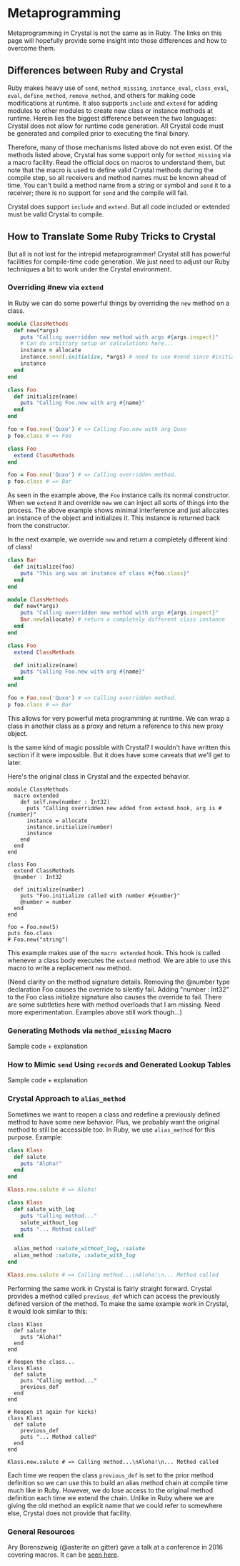 # Metaprogramming

Metaprogramming in Crystal is not the same as in Ruby. The links on this page will hopefully provide some insight into those differences and how to overcome them.

## Differences between Ruby and Crystal

Ruby makes heavy use of `send`, `method_missing`, `instance_eval`, `class_eval`, `eval`, `define_method`, `remove_method`, and others for making code modifications at runtime. It also supports `include` and `extend` for adding modules to other modules to create new class or instance methods at runtime. Herein lies the biggest difference between the two languages: Crystal does not allow for runtime code generation. All Crystal code must be generated and compiled prior to executing the final binary.

Therefore, many of those mechanisms listed above do not even exist. Of the methods listed above, Crystal has some support only for `method_missing` via a macro facility. Read the official docs on macros to understand them, but note that the macro is used to define valid Crystal methods during the compile step, so all receivers and method names must be known ahead of time. You can't build a method name from a string or symbol and `send` it to a receiver; there is no support for `send` and the compile will fail.

Crystal does support `include` and `extend`. But all code included or extended must be valid Crystal to compile.

## How to Translate Some Ruby Tricks to Crystal

But all is not lost for the intrepid metaprogrammer! Crystal still has powerful facilities for compile-time code generation. We just need to adjust our Ruby techniques a bit to work under the Crystal environment.

### Overriding #new via `extend`

In Ruby we can do some powerful things by overriding the `new` method on a class.

```ruby
module ClassMethods
  def new(*args)
    puts "Calling overridden new method with args #{args.inspect}"
    # Can do arbitrary setup or calculations here...
    instance = allocate
    instance.send(:initialize, *args) # need to use #send since #initialize is private
    instance
  end
end

class Foo
  def initialize(name)
    puts "Calling Foo.new with arg #{name}"
  end
end

foo = Foo.new('Quxo') # => Calling Foo.new with arg Quxo
p foo.class # => Foo

class Foo
  extend ClassMethods
end

foo = Foo.new('Quxo') # => Calling overridden method.
p foo.class # => Bar
```

As seen in the example above, the `Foo` instance calls its normal constructor. When we `extend` it and override `new` we can inject all sorts of things into the process. The above example shows minimal interference and just allocates an instance of the object and initializes it. This instance is returned back from the constructor.

In the next example, we override `new` and return a completely different kind of class!

```ruby
class Bar
  def initialize(foo)
    puts "This arg was an instance of class #{foo.class}"
  end
end

module ClassMethods
  def new(*args)
    puts "Calling overridden new method with args #{args.inspect}"
    Bar.new(allocate) # return a completely different class instance
  end
end

class Foo
  extend ClassMethods

  def initialize(name)
    puts "Calling Foo.new with arg #{name}"
  end
end

foo = Foo.new('Quxo') # => Calling overridden method.
p foo.class # => Bar
```

This allows for very powerful meta programming at runtime. We can wrap a class in another class as a proxy and return a reference to this new proxy object.

Is the same kind of magic possible with Crystal? I wouldn't have written this section if it were impossible. But it does have some caveats that we'll get to later.

Here's the original class in Crystal and the expected behavior.

```crystal
module ClassMethods
  macro extended
    def self.new(number : Int32)
      puts "Calling overridden new added from extend hook, arg is #{number}"
      instance = allocate
      instance.initialize(number)
      instance
    end
  end
end

class Foo
  extend ClassMethods
  @number : Int32

  def initialize(number)
    puts "Foo.initialize called with number #{number}"
    @number = number
  end
end

foo = Foo.new(5)
puts foo.class
# Foo.new("string")
```

This example makes use of the `macro extended` hook. This hook is called whenever a class body executes the `extend` method. We are able to use this macro to write a replacement `new` method.

(Need clarity on the method signature details. Removing the @number type declaration Foo  causes the override to silently fail. Adding "number : Int32" to the Foo class initialize signature also causes the override to fail. There are some subtleties here with method overloads that I am missing. Need more experimentation. Examples above still work though...)

### Generating Methods via `method_missing` Macro

Sample code + explanation

### How to Mimic `send` Using `record`s and Generated Lookup Tables

Sample code + explanation

### Crystal Approach to `alias_method`

Sometimes we want to reopen a class and redefine a previously defined method to have some new behavior. Plus, we probably want the original method to still be accessible too. In Ruby, we use `alias_method` for this purpose. Example:

```ruby
class Klass
  def salute
    puts "Aloha!"
  end
end

Klass.new.salute # => Aloha!

class Klass
  def salute_with_log
    puts "Calling method..."
    salute_without_log
    puts "... Method called"
  end

  alias_method :salute_without_log, :salute
  alias_method :salute, :salute_with_log
end

Klass.new.salute # => Calling method...\nAloha!\n... Method called
```

Performing the same work in Crystal is fairly straight forward. Crystal provides a method called `previous_def` which can access the previously defined version of the method. To make the same example work in Crystal, it would look similar to this:

```crystal
class Klass
  def salute
    puts "Aloha!"
  end
end

# Reopen the class...
class Klass
  def salute
    puts "Calling method..."
    previous_def
  end
end

# Reopen it again for kicks!
class Klass
  def salute
    previous_def
    puts "... Method called"
  end
end

Klass.new.salute # => Calling method...\nAloha!\n... Method called
```

Each time we reopen the class `previous_def` is set to the prior method definition so we can use this to build an alias method chain at compile time much like in Ruby. However, we do lose access to the original method definition each time we extend the chain. Unlike in Ruby where we are giving the old method an explicit name that we could refer to somewhere else, Crystal does not provide that facility.

### General Resources

Ary Borenszweig (@asterite on gitter) gave a talk at a conference in 2016 covering macros. It can be [seen here](https://vimeo.com/190927958).
